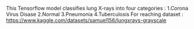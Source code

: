 This Tensorflow model classifies lung X-rays into four categories : 
1.Corona Virus Disase
2.Normal
3.Pneumonia
4.Tuberculosis
For reaching dataset : https://www.kaggle.com/datasets/samuel156/lungxrays-grayscale
